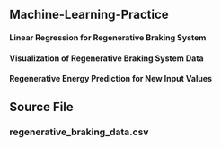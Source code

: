 ## Machine-Learning-Practice
#### Linear Regression for Regenerative Braking System
#### Visualization of Regenerative Braking System Data
#### Regenerative Energy Prediction for New Input Values

## Source File
### regenerative_braking_data.csv

